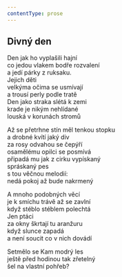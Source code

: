 ```yaml
---
contentType: prose
---
```


## Divný den

Den jak ho vyplašili hajní  
co jedou vlakem bodře rozvalení  
a jedí párky z ruksaku.  
Jejich děti  
velkýma očima se usmívají  
a trousí perly podle tratě  
Den jako straka slétá k zemi  
krade je nikým nehlídané  
louská v korunách stromů

Až se přetrhne stín měl tenkou stopku  
a drobné kvítí jaký div  
za rosy odvahou se čepýří  
osamělému opilci se posmívá  
připadá mu jak z cirku vypískaný  
spráskaný pes  
s tou věčnou melodií:  
nedá pokoj až bude nakrmený

A mnoho podobných věcí  
je k smíchu trávě až se zavlní  
když stéblo stéblem polechtá  
Jen ptáci  
za okny škrtají tu aranžuru  
když slunce zapadá  
a není soucit co v nich dovádí

Setmělo se Kam modrý les  
ještě před hodinou tak zřetelný  
šel na vlastní pohřeb?
